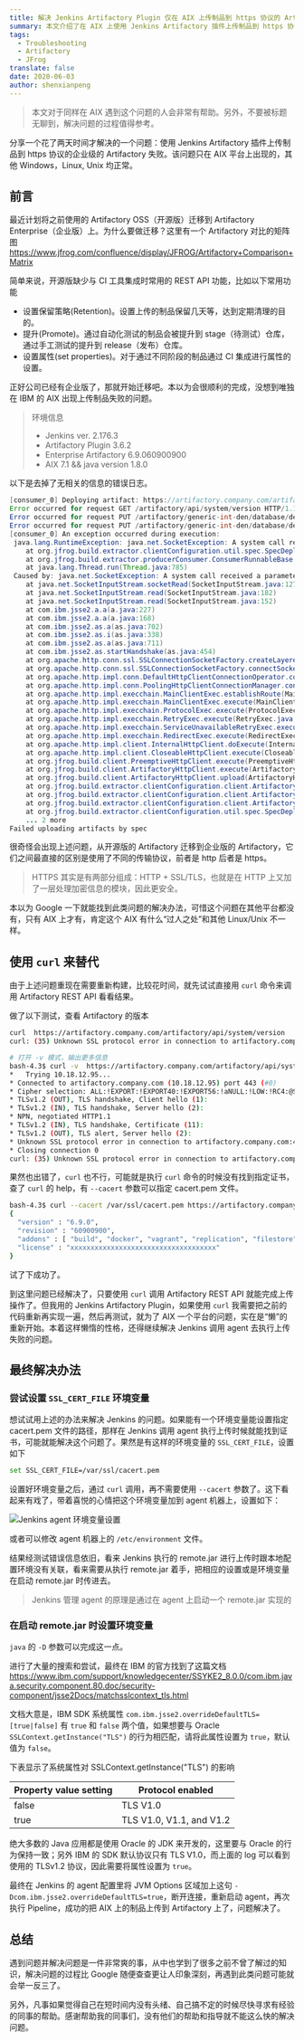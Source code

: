 ```yaml
---
title: 解决 Jenkins Artifactory Plugin 仅在 AIX 上传制品到 https 协议的 Artifactory 失败的问题
summary: 本文介绍了在 AIX 上使用 Jenkins Artifactory 插件上传制品到 https 协议的 Artifactory 失败的问题及其解决方法，包括设置环境变量和调整 Java 系统属性。
tags:
  - Troubleshooting
  - Artifactory
  - JFrog
translate: false
date: 2020-06-03
author: shenxianpeng
---
```


> 本文对于同样在 AIX 遇到这个问题的人会非常有帮助。另外，不要被标题无聊到，解决问题的过程值得参考。

分享一个花了两天时间才解决的一个问题：使用 Jenkins Artifactory 插件上传制品到 https 协议的企业级的 Artifactory 失败。该问题只在 AIX 平台上出现的，其他 Windows，Linux, Unix 均正常。



## 前言

最近计划将之前使用的 Artifactory OSS（开源版）迁移到 Artifactory Enterprise（企业版）上。为什么要做迁移？这里有一个 Artifactory 对比的矩阵图 https://www.jfrog.com/confluence/display/JFROG/Artifactory+Comparison+Matrix

简单来说，开源版缺少与 CI 工具集成时常用的 REST API 功能，比如以下常用功能

* 设置保留策略(Retention)。设置上传的制品保留几天等，达到定期清理的目的。
* 提升(Promote)。通过自动化测试的制品会被提升到 stage（待测试）仓库，通过手工测试的提升到 release（发布）仓库。
* 设置属性(set properties)。对于通过不同阶段的制品通过 CI 集成进行属性的设置。

正好公司已经有企业版了，那就开始迁移吧。本以为会很顺利的完成，没想到唯独在 IBM 的 AIX 出现上传制品失败的问题。

> 环境信息
> * Jenkins ver. 2.176.3
> * Artifactory Plugin 3.6.2
> * Enterprise Artifactory 6.9.060900900
> * AIX 7.1 && java version 1.8.0

以下是去掉了无相关的信息的错误日志。

```java
[consumer_0] Deploying artifact: https://artifactory.company.com/artifactory/generic-int-den/database/develop/10/database2_cdrom_opt_AIX_24ec6f9.tar.Z
Error occurred for request GET /artifactory/api/system/version HTTP/1.1: A system call received a parameter that is not valid. (Read failed).
Error occurred for request PUT /artifactory/generic-int-den/database/develop/10/database2_cdrom_opt_AIX_24ec6f9.tar.Z;build.timestamp=1591170116591;build.name=develop;build.number=10 HTTP/1.1: A system call received a parameter that is not valid. (Read failed).
Error occurred for request PUT /artifactory/generic-int-den/database/develop/10/database2_cdrom_opt_AIX_24ec6f9.tar.Z;build.timestamp=1591170116591;build.name=develop;build.number=10 HTTP/1.1: A system call received a parameter that is not valid. (Read failed).
[consumer_0] An exception occurred during execution:
 java.lang.RuntimeException: java.net.SocketException: A system call received a parameter that is not valid. (Read failed)
 	at org.jfrog.build.extractor.clientConfiguration.util.spec.SpecDeploymentConsumer.consumerRun(SpecDeploymentConsumer.java:44)
 	at org.jfrog.build.extractor.producerConsumer.ConsumerRunnableBase.run(ConsumerRunnableBase.java:11)
 	at java.lang.Thread.run(Thread.java:785)
 Caused by: java.net.SocketException: A system call received a parameter that is not valid. (Read failed)
 	at java.net.SocketInputStream.socketRead(SocketInputStream.java:127)
 	at java.net.SocketInputStream.read(SocketInputStream.java:182)
 	at java.net.SocketInputStream.read(SocketInputStream.java:152)
 	at com.ibm.jsse2.a.a(a.java:227)
 	at com.ibm.jsse2.a.a(a.java:168)
 	at com.ibm.jsse2.as.a(as.java:702)
 	at com.ibm.jsse2.as.i(as.java:338)
 	at com.ibm.jsse2.as.a(as.java:711)
 	at com.ibm.jsse2.as.startHandshake(as.java:454)
 	at org.apache.http.conn.ssl.SSLConnectionSocketFactory.createLayeredSocket(SSLConnectionSocketFactory.java:436)
 	at org.apache.http.conn.ssl.SSLConnectionSocketFactory.connectSocket(SSLConnectionSocketFactory.java:384)
 	at org.apache.http.impl.conn.DefaultHttpClientConnectionOperator.connect(DefaultHttpClientConnectionOperator.java:142)
 	at org.apache.http.impl.conn.PoolingHttpClientConnectionManager.connect(PoolingHttpClientConnectionManager.java:374)
 	at org.apache.http.impl.execchain.MainClientExec.establishRoute(MainClientExec.java:393)
 	at org.apache.http.impl.execchain.MainClientExec.execute(MainClientExec.java:236)
 	at org.apache.http.impl.execchain.ProtocolExec.execute(ProtocolExec.java:186)
 	at org.apache.http.impl.execchain.RetryExec.execute(RetryExec.java:89)
 	at org.apache.http.impl.execchain.ServiceUnavailableRetryExec.execute(ServiceUnavailableRetryExec.java:85)
 	at org.apache.http.impl.execchain.RedirectExec.execute(RedirectExec.java:110)
 	at org.apache.http.impl.client.InternalHttpClient.doExecute(InternalHttpClient.java:185)
 	at org.apache.http.impl.client.CloseableHttpClient.execute(CloseableHttpClient.java:83)
 	at org.jfrog.build.client.PreemptiveHttpClient.execute(PreemptiveHttpClient.java:89)
 	at org.jfrog.build.client.ArtifactoryHttpClient.execute(ArtifactoryHttpClient.java:253)
 	at org.jfrog.build.client.ArtifactoryHttpClient.upload(ArtifactoryHttpClient.java:249)
 	at org.jfrog.build.extractor.clientConfiguration.client.ArtifactoryBuildInfoClient.uploadFile(ArtifactoryBuildInfoClient.java:692)
 	at org.jfrog.build.extractor.clientConfiguration.client.ArtifactoryBuildInfoClient.doDeployArtifact(ArtifactoryBuildInfoClient.java:379)
 	at org.jfrog.build.extractor.clientConfiguration.client.ArtifactoryBuildInfoClient.deployArtifact(ArtifactoryBuildInfoClient.java:367)
 	at org.jfrog.build.extractor.clientConfiguration.util.spec.SpecDeploymentConsumer.consumerRun(SpecDeploymentConsumer.java:39)
 	... 2 more
Failed uploading artifacts by spec
```

很奇怪会出现上述问题，从开源版的 Artifactory 迁移到企业版的 Artifactory，它们之间最直接的区别是使用了不同的传输协议，前者是 http 后者是 https。

> HTTPS 其实是有两部分组成：HTTP + SSL/TLS，也就是在 HTTP 上又加了一层处理加密信息的模块，因此更安全。

本以为 Google 一下就能找到此类问题的解决办法，可惜这个问题在其他平台都没有，只有 AIX 上才有，肯定这个 AIX 有什么“过人之处”和其他 Linux/Unix 不一样。

## 使用 `curl` 来替代

由于上述问题重现在需要重新构建，比较花时间，就先试试直接用 `curl` 命令来调用 Artifactory REST API 看看结果。

做了以下测试，查看 Artifactory 的版本

```bash
curl  https://artifactory.company.com/artifactory/api/system/version
curl: (35) Unknown SSL protocol error in connection to artifactory.company.com:443

# 打开 -v 模式，输出更多信息
bash-4.3$ curl -v  https://artifactory.company.com/artifactory/api/system/version
*   Trying 10.18.12.95...
* Connected to artifactory.company.com (10.18.12.95) port 443 (#0)
* Cipher selection: ALL:!EXPORT:!EXPORT40:!EXPORT56:!aNULL:!LOW:!RC4:@STRENGTH
* TLSv1.2 (OUT), TLS handshake, Client hello (1):
* TLSv1.2 (IN), TLS handshake, Server hello (2):
* NPN, negotiated HTTP1.1
* TLSv1.2 (IN), TLS handshake, Certificate (11):
* TLSv1.2 (OUT), TLS alert, Server hello (2):
* Unknown SSL protocol error in connection to artifactory.company.com:443
* Closing connection 0
curl: (35) Unknown SSL protocol error in connection to artifactory.company.com:443
```

果然也出错了，`curl` 也不行，可能就是执行 `curl` 命令的时候没有找到指定证书，查了 `curl` 的 help，有 `--cacert` 参数可以指定 cacert.pem 文件。

```bash
bash-4.3$ curl --cacert /var/ssl/cacert.pem https://artifactory.company.com/artifactory/api/system/version
{
  "version" : "6.9.0",
  "revision" : "60900900",
  "addons" : [ "build", "docker", "vagrant", "replication", "filestore", "plugins", "gems", "composer", "npm", "bower", "git-lfs", "nuget", "debian", "opkg", "rpm", "cocoapods", "conan", "vcs", "pypi", "release-bundle", "replicator", "keys", "chef", "cran", "go", "helm", "rest", "conda", "license", "puppet", "ldap", "sso", "layouts", "properties", "search", "filtered-resources", "p2", "watch", "webstart", "support", "xray" ],
  "license" : "xxxxxxxxxxxxxxxxxxxxxxxxxxxxxxxxxxxx"
}
```

试了下成功了。

到这里问题已经解决了，只要使用 `curl` 调用 Artifactory REST API 就能完成上传操作了。但我用的 Jenkins Artifactory Plugin，如果使用 `curl` 我需要把之前的代码重新再实现一遍，然后再测试，就为了 AIX 一个平台的问题，实在是“懒”的重新开始。本着这样懒惰的性格，还得继续解决 Jenkins 调用 agent 去执行上传失败的问题。

## 最终解决办法

### 尝试设置 `SSL_CERT_FILE` 环境变量

想试试用上述的办法来解决 Jenkins 的问题。如果能有一个环境变量能设置指定 cacert.pem 文件的路径，那样在 Jenkins 调用 agent 执行上传时候就能找到证书，可能就能解决这个问题了。果然是有这样的环境变量的 `SSL_CERT_FILE`，设置如下

```bash
set SSL_CERT_FILE=/var/ssl/cacert.pem
```

设置好环境变量之后，通过 `curl` 调用，再不需要使用 `--cacert` 参数了。这下看起来有戏了，带着喜悦的心情把这个环境变量加到 agent 机器上，设置如下：

![Jenkins agent 环境变量设置](configure-agent-environment-variable.png)

或者可以修改 agent 机器上的 `/etc/environment` 文件。

结果经测试错误信息依旧，看来 Jenkins 执行的 remote.jar 进行上传时跟本地配置环境没有关联，看来需要从执行 remote.jar 着手，把相应的设置或是环境变量在启动 remote.jar 时传进去。

> Jenkins 管理 agent 的原理是通过在 agent 上启动一个 remote.jar 实现的

### 在启动 remote.jar 时设置环境变量

`java` 的 `-D` 参数可以完成这一点。

进行了大量的搜索和尝试，最终在 IBM 的官方找到了这篇文档 https://www.ibm.com/support/knowledgecenter/SSYKE2_8.0.0/com.ibm.java.security.component.80.doc/security-component/jsse2Docs/matchsslcontext_tls.html

文档大意是，IBM SDK 系统属性 `com.ibm.jsse2.overrideDefaultTLS=[true|false]` 有 `true` 和 `false` 两个值，如果想要与 Oracle `SSLContext.getInstance("TLS")` 的行为相匹配，请将此属性设置为 `true`，默认值为 `false`。

下表显示了系统属性对 SSLContext.getInstance("TLS") 的影响

| Property value setting | Protocol enabled |
|---|---|
| false | TLS V1.0 |
| true | TLS V1.0, V1.1, and V1.2 |

绝大多数的 Java 应用都是使用 Oracle 的 JDK 来开发的，这里要与 Oracle 的行为保持一致；另外 IBM 的 SDK 默认协议只有 TLS V1.0，而上面的 log 可以看到使用的 TLSv1.2 协议，因此需要将属性设置为 `true`。

最终在 Jenkins 的 agent 配置里将 JVM Options 区域加上这句 `-Dcom.ibm.jsse2.overrideDefaultTLS=true`，断开连接，重新启动 agent，再次执行 Pipeline，成功的把 AIX 上的制品上传到 Artifactory 上了，问题解决了。

## 总结

遇到问题并解决问题是一件非常爽的事，从中也学到了很多之前不曾了解过的知识，解决问题的过程比 Google 随便查查更让人印象深刻，再遇到此类问题可能就会举一反三了。

另外，凡事如果觉得自己在短时间内没有头绪、自己搞不定的时候尽快寻求有经验的同事的帮助。感谢帮助我的同事们，没有他们的帮助和指导就不能这么快的解决问题。
